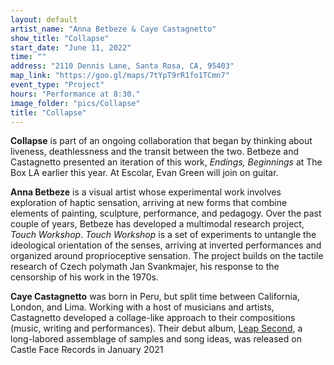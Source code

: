 ```yaml
---
layout: default
artist_name: "Anna Betbeze & Caye Castagnetto"
show_title: "Collapse"
start_date: "June 11, 2022"
time: ""
address: "2110 Dennis Lane, Santa Rosa, CA, 95403"
map_link: "https://goo.gl/maps/7tYpT9rR1fo1TCmn7"
event_type: "Project"
hours: "Performance at 8:30."
image_folder: "pics/Collapse"
title: "Collapse"
---
```

**Collapse** is part of an ongoing collaboration that began by thinking about liveness, deathlessness and the transit between the two. Betbeze and Castagnetto presented an iteration of this work, *Endings, Beginnings* at The Box LA earlier this year. At Escolar, Evan Green will join on guitar. 

**Anna Betbeze** is a visual artist whose experimental work involves exploration of haptic sensation, arriving at new forms that combine elements of painting, sculpture, performance, and pedagogy.
Over the past couple of years, Betbeze has developed a multimodal research project, *Touch Workshop*.  *Touch Workshop* is a set of experiments to untangle the ideological orientation of the senses, arriving at inverted performances and organized around proprioceptive sensation. The project builds on the tactile research of Czech polymath Jan Svankmajer, his response to the censorship of his work in the 1970s.

**Caye Castagnetto** was born in Peru, but split time between California, London, and Lima. Working with a host of musicians and artists, Castagnetto developed a collage-like approach to their compositions (music, writing and performances). Their debut album, [Leap Second](https://www.allmusic.com/album/leap-second-mw0003462697?1654882556146), a long-labored assemblage of samples and song ideas, was released on Castle Face Records in January 2021
